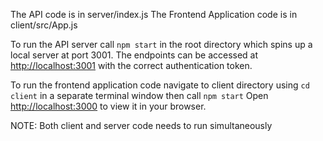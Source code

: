 The API code is in server/index.js
The Frontend Application code is in client/src/App.js

To run the API server call `npm start` in the root directory which spins up a local server at port 3001.
The endpoints can be accessed at [http://localhost:3001](http://localhost:3001) with the correct authentication token.

To run the frontend application code navigate to client directory using `cd client` in a separate terminal window then call `npm start`
Open [http://localhost:3000](http://localhost:3000) to view it in your browser.

NOTE: Both client and server code needs to run simultaneously 
